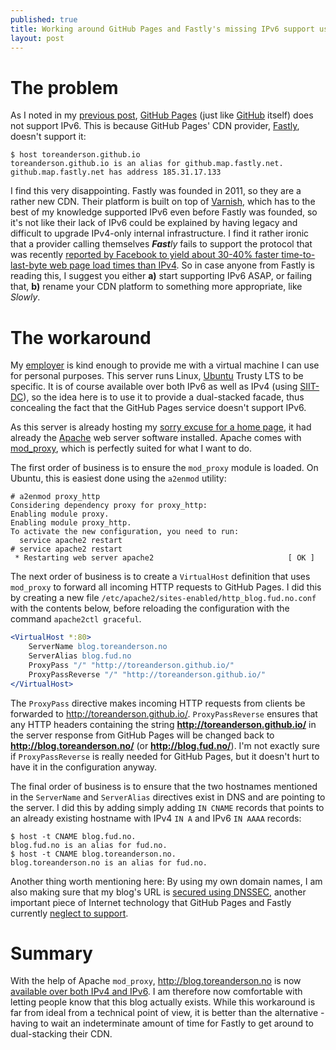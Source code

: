 ```yaml
---
published: true
title: Working around GitHub Pages and Fastly's missing IPv6 support using Apache mod_proxy
layout: post
---
```

# The problem

As I noted in my [previous post](/2015/08/29/first-post.html), [GitHub
Pages](https://pages.github.com/) (just like [GitHub](https://github.com/)
itself) does not support IPv6. This is because GitHub Pages' CDN provider,
[Fastly](https://www.fastly.com/), doesn't support it:

````console
$ host toreanderson.github.io
toreanderson.github.io is an alias for github.map.fastly.net.
github.map.fastly.net has address 185.31.17.133
````

I find this very disappointing. Fastly was founded in 2011, so they are a
rather new CDN. Their platform is built on top of
[Varnish](https://www.varnish-cache.org/), which has to the best of my
knowledge supported IPv6 even before Fastly was founded, so it's not like their
lack of IPv6 could be explained by having legacy and difficult to upgrade
IPv4-only internal infrastructure. I find it rather ironic that a provider
calling themselves ***Fast****ly* fails to support the protocol that was
recently [reported by Facebook to yield about 30-40% faster time-to-last-byte
web page load times than IPv4](https://youtu.be/An7s25FSK0U?t=18m53s). So in
case anyone from Fastly is reading this, I suggest you either **a)** start
supporting IPv6 ASAP, or failing that, **b)** rename your CDN platform to
something more appropriate, like *Slowly*.

# The workaround

My [employer](http://www.redpill-linpro.com/) is kind enough to provide me with
a virtual machine I can use for personal purposes. This server runs Linux,
[Ubuntu](http://ubuntu.com) Trusty LTS to be specific. It is of course
available over both IPv6 as well as IPv4 (using
[SIIT-DC](https://tools.ietf.org/html/draft-ietf-v6ops-siit-dc)), so the idea
here is to use it to provide a dual-stacked facade, thus concealing the fact
that the GitHub Pages service doesn't support IPv6.

As this server is already hosting my [sorry excuse for a home
page](http://toreanderson.no/), it had already the
[Apache](http://httpd.apache.org) web server software installed. Apache comes
with [mod_proxy](https://httpd.apache.org/docs/current/mod/mod_proxy.html),
which is perfectly suited for what I want to do.

The first order of business is to ensure the `mod_proxy` module is loaded. On
Ubuntu, this is easiest done using the `a2enmod` utility:

````console
# a2enmod proxy_http
Considering dependency proxy for proxy_http:
Enabling module proxy.
Enabling module proxy_http.
To activate the new configuration, you need to run:
  service apache2 restart
# service apache2 restart
 * Restarting web server apache2                              [ OK ]
````

The next order of business is to create a `VirtualHost` definition that uses
`mod_proxy` to forward all incoming HTTP requests to GitHub Pages. I did this
by creating a new file `/etc/apache2/sites-enabled/http_blog.fud.no.conf` with
the contents below, before reloading the configuration with the command
`apache2ctl graceful`.

````apache
<VirtualHost *:80>
	ServerName blog.toreanderson.no
	ServerAlias blog.fud.no
	ProxyPass "/" "http://toreanderson.github.io/"
	ProxyPassReverse "/" "http://toreanderson.github.io/"
</VirtualHost>
````

The `ProxyPass` directive makes incoming HTTP requests from clients be
forwarded to http://toreanderson.github.io/. `ProxyPassReverse` ensures that
any HTTP headers containing the string **http://toreanderson.github.io/** in
the server response from GitHub Pages will be changed back to
**http://blog.toreanderson.no/** (or **http://blog.fud.no/**). I'm not exactly
sure if `ProxyPassReverse` is really needed for GitHub Pages, but it doesn't
hurt to have it in the configuration anyway.

The final order of business is to ensure that the two hostnames mentioned in
the `ServerName` and `ServerAlias` directives exist in DNS and are pointing to
the server. I did this by adding simply adding `IN CNAME` records that points
to an already existing hostname with IPv4 `IN A` and IPv6 `IN AAAA` records:

````console
$ host -t CNAME blog.fud.no.
blog.fud.no is an alias for fud.no.
$ host -t CNAME blog.toreanderson.no.
blog.toreanderson.no is an alias for fud.no.
````

Another thing worth mentioning here: By using my own domain names, I am also
making sure that my blog's URL is [secured using
DNSSEC](http://dnssec-debugger.verisignlabs.com/blog.toreanderson.no), another
important piece of Internet technology that GitHub Pages and Fastly currently
[neglect to
support](http://dnssec-debugger.verisignlabs.com/toreanderson.github.io).

# Summary

With the help of Apache `mod_proxy`, http://blog.toreanderson.no is now
[available over both IPv4 and
IPv6](http://validador.ipv6.br/index.php?site=blog.toreanderson.no&lang=en). I
am therefore now comfortable with letting people know that this blog actually
exists. While this workaround is far from ideal from a technical point of view,
it is better than the alternative - having to wait an indeterminate amount of
time for Fastly to get around to dual-stacking their CDN.
